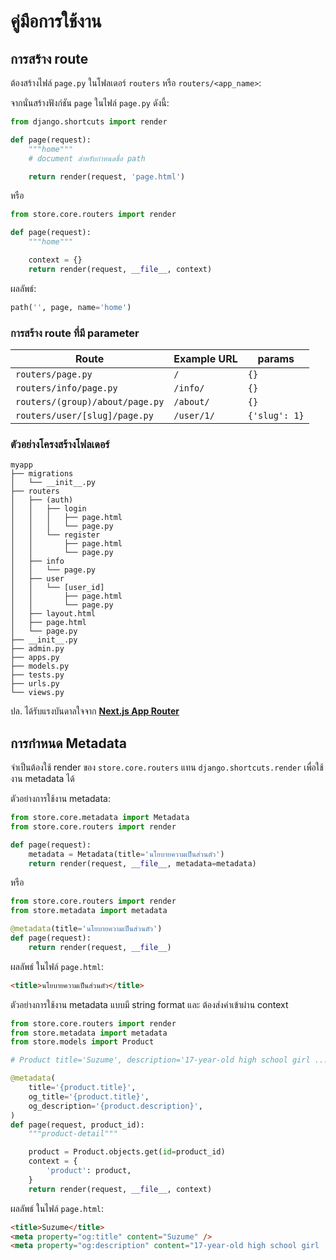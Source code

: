 # คู่มือการใช้งาน

## การสร้าง route

ต้องสร้างไฟล์ `page.py` ในโฟลเดอร์ `routers` หรือ `routers/<app_name>`:

จากนั่นสร้างฟังก์ชัน `page` ในไฟล์ `page.py` ดังนี้:

```python
from django.shortcuts import render

def page(request):
    """home"""
    # document สำหรับกำหนดชื่อ path

    return render(request, 'page.html')
```

หรือ

```python
from store.core.routers import render

def page(request):
    """home"""

    context = {}
    return render(request, __file__, context)
```

ผลลัพธ์:

```python
path('', page, name='home')
```

### การสร้าง route ที่มี parameter

| Route                           | Example URL | params        |
| ------------------------------- | ----------- | ------------- |
| `routers/page.py`               | `/`         | `{}`          |
| `routers/info/page.py`          | `/info/`    | `{}`          |
| `routers/(group)/about/page.py` | `/about/`   | `{}`          |
| `routers/user/[slug]/page.py`   | `/user/1/`  | `{'slug': 1}` |

### ตัวอย่างโครงสร้างโฟลเดอร์

```
myapp
├── migrations
│   └── __init__.py
├── routers
│   ├── (auth)
│   │   ├── login
│   │   │   ├── page.html
│   │   │   └── page.py
│   │   └── register
│   │       ├── page.html
│   │       └── page.py
│   ├── info
│   │   └── page.py
│   ├── user
│   │   └── [user_id]
│   │       ├── page.html
│   │       └── page.py
│   ├── layout.html
│   ├── page.html
│   └── page.py
├── __init__.py
├── admin.py
├── apps.py
├── models.py
├── tests.py
├── urls.py
└── views.py
```

ปล. ได้รับแรงบันดาลใจจาก **[Next.js App Router](https://nextjs.org/docs/app)**

## การกำหนด Metadata

จำเป็นต้องใช้ render ของ `store.core.routers` แทน `django.shortcuts.render` เพื่อใช้งาน metadata ได้

ตัวอย่างการใช้งาน metadata:

```python
from store.core.metadata import Metadata
from store.core.routers import render

def page(request):
    metadata = Metadata(title='นโยบายความเป็นส่วนตัว')
    return render(request, __file__, metadata=metadata)
```

หรือ

```python
from store.core.routers import render
from store.metadata import metadata

@metadata(title='นโยบายความเป็นส่วนตัว')
def page(request):
    return render(request, __file__)
```

ผลลัพธ์ ในไฟล์ `page.html`:

```html
<title>นโยบายความเป็นส่วนตัว</title>
```

ตัวอย่างการใช้งาน metadata แบบมี string format และ ต้องส่งค่าเข้าผ่าน context

```python
from store.core.routers import render
from store.metadata import metadata
from store.models import Product

# Product title='Suzume', description='17-year-old high school girl ...'

@metadata(
    title='{product.title}',
    og_title='{product.title}',
    og_description='{product.description}',
)
def page(request, product_id):
    """product-detail"""

    product = Product.objects.get(id=product_id)
    context = {
        'product': product,
    }
    return render(request, __file__, context)
```

ผลลัพธ์ ในไฟล์ `page.html`:

```html
<title>Suzume</title>
<meta property="og:title" content="Suzume" />
<meta property="og:description" content="17-year-old high school girl ..." />
```

